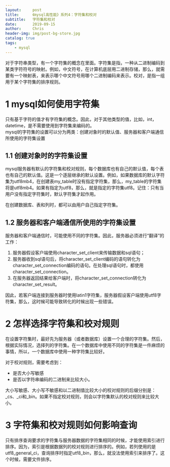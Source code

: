 ```yaml
---
layout:     post
title:      《mysql高性能》系列4：字符集和校对
subtitle:   字符集和校对
date:       2019-09-15
author:     Chris
header-img: img/post-bg-store.jpg
catalog: true
tags:
    - mysql
---
```


对于字符串类型，有一个字符集的概念在里面。字符集是指，一种从二进制编码到某类字符符号的映射。例如，中文符号，在计算机底层用二进制存储，那么，就需要有一个映射表，来表示哪个中文符号用哪个二进制编码来表示。校对，是指一组用于某个字符集的排序规则。

# 1 mysql如何使用字符集
只有基于字符的值才有字符集的概念。因此，对于其他类型的值，比如，int，datetime，是不需要使用到字符集来编码的。   
mysql的字符集的设置可以分为两类：创建对象时的默认值、服务器和客户端通信所使用的字符集设置

## 1.1 创建对象时的字符集设置
mysql服务器有默认的字符集和校对规则，每个数据库也有自己的默认值，每个表也有自己的默认值。这是一个逐层继承的默认设置。例如，如果数据库的默认字符集为utf8mb4，在创建表my_table时没有指定字符集，那么，my_table的字符集将是utf8mb4。如果有指定为utf8，那么，就是指定的字符集utf8。记住：只有当用户没有指定字符集时，默认字符集才起作用。

在创建数据库、表和列时，都可以由用户自己指定字符集。

## 1.2 服务器和客户端通信所使用的字符集设置
服务器和客户端通信时，可能使用不同的字符集。因此，服务器必须进行“翻译”的工作：   
1. 服务器假设客户端使用character_set_client来传输数据和sql语句；
2. 服务器收到sql语句后，将character_set_client编码的语句转化为character_set_connection编码的语句。在处理sql语句时，都使用character_set_connection。
3. 在服务器返回结果给客户端时，将character_set_connection转化为character_set_result。

因此，若客户端连接到服务器时使用latin1字符集，服务器假设客户端使用utf8字符集，那么，这时候可能导致转化的时候出现一些错误。

# 2 怎样选择字符集和校对规则
在设置字符集时，最好先为服务器（或者数据库）设置一个合理的字符集。然后，根据实际情况，选择列的字符集。在一个数据库中使用不同的字符集是一件麻烦的事情，所以，一个数据库中使用一种字符集比较好。

对于校对规则，需要考虑到：
* 是否大小写敏感   
* 是否以字符串编码的二进制来比较大小。   
  
大小写敏感、大小写不敏感和以二进制值比较大小的校对规则的后缀分别是：_cs、_ci和_bin。如果不指定校对规则，则会以字符集默认的校对规则来比较大小。

# 3 字符集和校对规则如何影响查询
只有排序查询要求的字符集与服务器数据的字符集相同的时候，才能使用索引进行排序。因为，索引是根据数据列的校对规则进行排序的。例如，若列使用的是utf8_general_ci，查询排序时指定utf8_bin，那么，就没法使用索引来排序了。这个时候，需要文件排序。